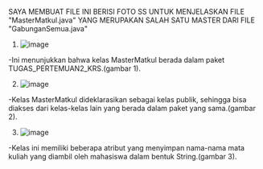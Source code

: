 SAYA MEMBUAT FILE INI BERISI FOTO SS UNTUK MENJELASKAN FILE "MasterMatkul.java" YANG MERUPAKAN SALAH SATU MASTER DARI FILE "GabunganSemua.java"

1. ![image](https://github.com/user-attachments/assets/69c74b20-2d76-48dd-937e-34828f56042d)

-Ini menunjukkan bahwa kelas MasterMatkul berada dalam paket TUGAS_PERTEMUAN2_KRS.(gambar 1).

2. ![image](https://github.com/user-attachments/assets/a5432437-7068-4afc-8993-94d319dddbc0)

-Kelas MasterMatkul dideklarasikan sebagai kelas publik, sehingga bisa diakses dari kelas-kelas lain yang berada dalam paket yang sama.(gambar 2).

3. ![image](https://github.com/user-attachments/assets/375a6430-c327-4f30-8b29-7dd518a085ea)

-Kelas ini memiliki beberapa atribut yang menyimpan nama-nama mata kuliah yang diambil oleh mahasiswa dalam bentuk String.(gambar 3).
